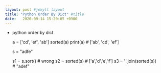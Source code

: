 ```yaml
---
layout: post #jekyll layout
title: "Python Order By Dict" #title 
date:   2020-09-14 15:20:05 +0900                 
---
```


-   python order by dict

    a = ['cd', 'ef', 'ab']
    sorted(a)
    print(a)	# ['ab', 'cd', 'ef']

    s = "adfe"
    
    s1 = s.sort()			# wrong
    s2 = sorted(s)			# ['a','d','e','f'] 
    s3 = ''.join(sorted(s))		# "adef"

